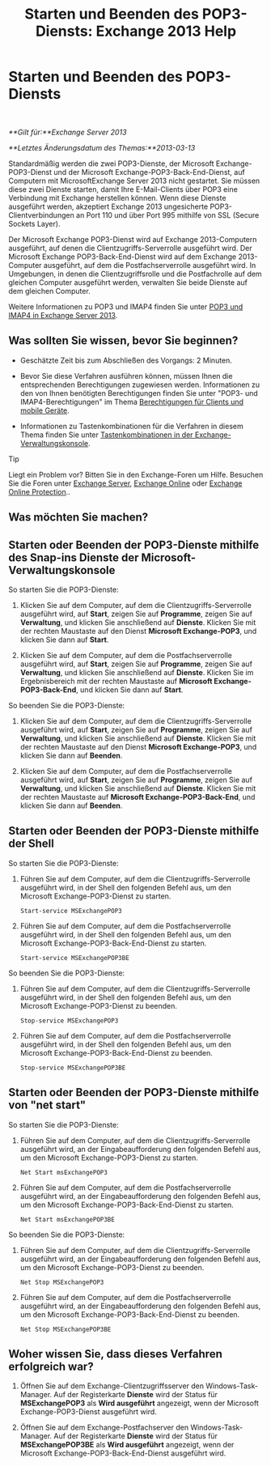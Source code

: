 ﻿---
title: 'Starten und Beenden des POP3-Diensts: Exchange 2013 Help'
TOCTitle: Starten und Beenden des POP3-Diensts
ms:assetid: 3d543921-d8c9-4d4b-99a1-82446b585ceb
ms:mtpsurl: https://technet.microsoft.com/de-de/library/Aa997475(v=EXCHG.150)
ms:contentKeyID: 50475426
ms.date: 04/24/2018
mtps_version: v=EXCHG.150
ms.translationtype: HT
---

# Starten und Beenden des POP3-Diensts

 

_**Gilt für:**Exchange Server 2013_

_**Letztes Änderungsdatum des Themas:**2013-03-13_

Standardmäßig werden die zwei POP3-Dienste, der Microsoft Exchange-POP3-Dienst und der Microsoft Exchange-POP3-Back-End-Dienst, auf Computern mit MicrosoftExchange Server 2013 nicht gestartet. Sie müssen diese zwei Dienste starten, damit Ihre E-Mail-Clients über POP3 eine Verbindung mit Exchange herstellen können. Wenn diese Dienste ausgeführt werden, akzeptiert Exchange 2013 ungesicherte POP3-Clientverbindungen an Port 110 und über Port 995 mithilfe von SSL (Secure Sockets Layer).

Der Microsoft Exchange POP3-Dienst wird auf Exchange 2013-Computern ausgeführt, auf denen die Clientzugriffs-Serverrolle ausgeführt wird. Der Microsoft Exchange POP3-Back-End-Dienst wird auf dem Exchange 2013-Computer ausgeführt, auf dem die Postfachserverrolle ausgeführt wird. In Umgebungen, in denen die Clientzugriffsrolle und die Postfachrolle auf dem gleichen Computer ausgeführt werden, verwalten Sie beide Dienste auf dem gleichen Computer.

Weitere Informationen zu POP3 und IMAP4 finden Sie unter [POP3 und IMAP4 in Exchange Server 2013](pop3-and-imap4-in-exchange-server-2013-exchange-2013-help.md).

## Was sollten Sie wissen, bevor Sie beginnen?

  - Geschätzte Zeit bis zum Abschließen des Vorgangs: 2 Minuten.

  - Bevor Sie diese Verfahren ausführen können, müssen Ihnen die entsprechenden Berechtigungen zugewiesen werden. Informationen zu den von Ihnen benötigten Berechtigungen finden Sie unter "POP3- und IMAP4-Berechtigungen" im Thema [Berechtigungen für Clients und mobile Geräte](clients-and-mobile-devices-permissions-exchange-2013-help.md).

  - Informationen zu Tastenkombinationen für die Verfahren in diesem Thema finden Sie unter [Tastenkombinationen in der Exchange-Verwaltungskonsole](keyboard-shortcuts-in-the-exchange-admin-center-exchange-online-protection-help.md).


> [!TIP]
> Liegt ein Problem vor? Bitten Sie in den Exchange-Foren um Hilfe. Besuchen Sie die Foren unter <A href="https://go.microsoft.com/fwlink/p/?linkid=60612">Exchange Server</A>, <A href="https://go.microsoft.com/fwlink/p/?linkid=267542">Exchange Online</A> oder <A href="https://go.microsoft.com/fwlink/p/?linkid=285351">Exchange Online Protection</A>..



## Was möchten Sie machen?

## Starten oder Beenden der POP3-Dienste mithilfe des Snap-ins Dienste der Microsoft-Verwaltungskonsole

So starten Sie die POP3-Dienste:

1.  Klicken Sie auf dem Computer, auf dem die Clientzugriffs-Serverrolle ausgeführt wird, auf **Start**, zeigen Sie auf **Programme**, zeigen Sie auf **Verwaltung**, und klicken Sie anschließend auf **Dienste**. Klicken Sie mit der rechten Maustaste auf den Dienst **Microsoft Exchange-POP3**, und klicken Sie dann auf **Start**.

2.  Klicken Sie auf dem Computer, auf dem die Postfachserverrolle ausgeführt wird, auf **Start**, zeigen Sie auf **Programme**, zeigen Sie auf **Verwaltung**, und klicken Sie anschließend auf **Dienste**. Klicken Sie im Ergebnisbereich mit der rechten Maustaste auf **Microsoft Exchange-POP3-Back-End**, und klicken Sie dann auf **Start**.

So beenden Sie die POP3-Dienste:

1.  Klicken Sie auf dem Computer, auf dem die Clientzugriffs-Serverrolle ausgeführt wird, auf **Start**, zeigen Sie auf **Programme**, zeigen Sie auf **Verwaltung**, und klicken Sie anschließend auf **Dienste**. Klicken Sie mit der rechten Maustaste auf den Dienst **Microsoft Exchange-POP3**, und klicken Sie dann auf **Beenden**.

2.  Klicken Sie auf dem Computer, auf dem die Postfachserverrolle ausgeführt wird, auf **Start**, zeigen Sie auf **Programme**, zeigen Sie auf **Verwaltung**, und klicken Sie anschließend auf **Dienste**. Klicken Sie mit der rechten Maustaste auf **Microsoft Exchange-POP3-Back-End**, und klicken Sie dann auf **Beenden**.

## Starten oder Beenden der POP3-Dienste mithilfe der Shell

So starten Sie die POP3-Dienste:

1.  Führen Sie auf dem Computer, auf dem die Clientzugriffs-Serverrolle ausgeführt wird, in der Shell den folgenden Befehl aus, um den Microsoft Exchange-POP3-Dienst zu starten.
    
        Start-service MSExchangePOP3

2.  Führen Sie auf dem Computer, auf dem die Postfachserverrolle ausgeführt wird, in der Shell den folgenden Befehl aus, um den Microsoft Exchange-POP3-Back-End-Dienst zu starten.
    
        Start-service MSExchangePOP3BE

So beenden Sie die POP3-Dienste:

1.  Führen Sie auf dem Computer, auf dem die Clientzugriffs-Serverrolle ausgeführt wird, in der Shell den folgenden Befehl aus, um den Microsoft Exchange-POP3-Dienst zu beenden.
    
        Stop-service MSExchangePOP3

2.  Führen Sie auf dem Computer, auf dem die Postfachserverrolle ausgeführt wird, in der Shell den folgenden Befehl aus, um den Microsoft Exchange-POP3-Back-End-Dienst zu beenden.
    
        Stop-service MSExchangePOP3BE

## Starten oder Beenden der POP3-Dienste mithilfe von "net start"

So starten Sie die POP3-Dienste:

1.  Führen Sie auf dem Computer, auf dem die Clientzugriffs-Serverrolle ausgeführt wird, an der Eingabeaufforderung den folgenden Befehl aus, um den Microsoft Exchange-POP3-Dienst zu starten.
    
        Net Start msExchangePOP3

2.  Führen Sie auf dem Computer, auf dem die Postfachserverrolle ausgeführt wird, an der Eingabeaufforderung den folgenden Befehl aus, um den Microsoft Exchange-POP3-Back-End-Dienst zu starten.
    
        Net Start msExchangePOP3BE

So beenden Sie die POP3-Dienste:

1.  Führen Sie auf dem Computer, auf dem die Clientzugriffs-Serverrolle ausgeführt wird, an der Eingabeaufforderung den folgenden Befehl aus, um den Microsoft Exchange-POP3-Dienst zu beenden.
    
        Net Stop MSExchangePOP3

2.  Führen Sie auf dem Computer, auf dem die Postfachserverrolle ausgeführt wird, an der Eingabeaufforderung den folgenden Befehl aus, um den Microsoft Exchange-POP3-Back-End-Dienst zu beenden.
    
        Net Stop MSExchangePOP3BE

## Woher wissen Sie, dass dieses Verfahren erfolgreich war?

1.  Öffnen Sie auf dem Exchange-Clientzugriffsserver den Windows-Task-Manager. Auf der Registerkarte **Dienste** wird der Status für **MSExchangePOP3** als **Wird ausgeführt** angezeigt, wenn der Microsoft Exchange-POP3-Dienst ausgeführt wird.

2.  Öffnen Sie auf dem Exchange-Postfachserver den Windows-Task-Manager. Auf der Registerkarte **Dienste** wird der Status für **MSExchangePOP3BE** als **Wird ausgeführt** angezeigt, wenn der Microsoft Exchange-POP3-Back-End-Dienst ausgeführt wird.

